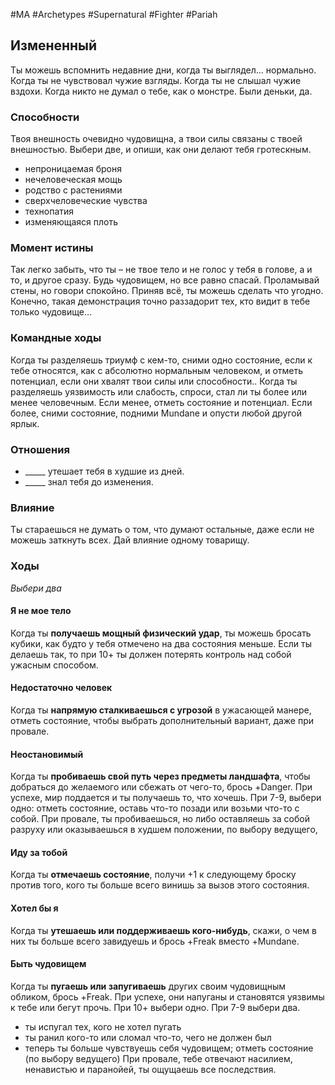 #MA #Archetypes #Supernatural #Fighter #Pariah 

## Измененный
Ты можешь вспомнить недавние дни, когда ты выглядел… нормально. Когда ты не чувствовал чужие взгляды. Когда ты не слышал чужие вздохи. Когда никто не думал о тебе, как о монстре. Были деньки, да.
### Способности
Твоя внешность очевидно чудовищна, а твои силы связаны с твоей внешностью. Выбери две, и опиши, как они делают тебя гротескным.
- непроницаемая броня
- нечеловеческая мощь
- родство с растениями
- сверхчеловеческие чувства
- технопатия
- изменяющаяся плоть

### Момент истины
Так легко забыть, что ты – не твое тело и не голос у тебя в голове, а и то, и другое сразу. Будь чудовищем, но все равно спасай. Проламывай стены, но говори спокойно. Приняв всё, ты можешь сделать что угодно. Конечно, такая демонстрация точно раззадорит тех, кто видит в тебе только чудовище…

### Командные ходы
Когда ты разделяешь триумф с кем-то, сними одно состояние, если к тебе относятся, как с абсолютно нормальным человеком, и отметь потенциал, если они хвалят твои силы или способности..
Когда ты разделяешь уязвимость или слабость, спроси, стал ли ты более или менее человечным. Если менее, отметь состояние и потенциал. Если более, сними состояние, подними Mundane и опусти любой другой ярлык.

### Отношения
- \_\_\_\_\_ утешает тебя в худшие из дней.
- \_\_\_\_\_ знал тебя до изменения.

### Влияние
Ты стараешься не думать о том, что думают остальные, даже если не можешь заткнуть всех. Дай влияние одному товарищу.

### Ходы 
*Выбери два*
#### Я не мое тело
Когда ты **получаешь мощный физический удар**, ты можешь бросать кубики, как будто у тебя отмечено на два состояния меньше. Если ты делаешь так, то при 10+ ты должен потерять контроль над собой ужасным способом. 

#### Недостаточно человек
Когда ты **напрямую сталкиваешься с угрозой** в ужасающей манере, отметь состояние, чтобы выбрать дополнительный вариант, даже при провале. 

#### Неостановимый
Когда ты **пробиваешь свой путь через предметы ландшафта**, чтобы добраться до желаемого или сбежать от чего-то, брось +Danger. При успехе, мир поддается и ты получаешь то, что хочешь. При 7-9, выбери одно: отметь состояние, оставь что-то позади или возьми что-то с собой. При провале, ты пробиваешься, но либо оставляешь за собой разруху или оказываешься в худшем положении, по выбору ведущего, 

#### Иду за тобой
Когда ты **отмечаешь состояние**, получи +1 к следующему броску против того, кого ты больше всего винишь за вызов этого состояния. 

#### Хотел бы я
Когда ты **утешаешь или поддерживаешь кого-нибудь**, скажи, о чем в них ты больше всего завидуешь и брось +Freak вместо +Mundane. 

#### Быть чудовищем
Когда ты **пугаешь или запугиваешь** других своим чудовищным обликом, брось +Freak. При успехе, они напуганы и становятся уязвимы к тебе или бегут прочь. При 10+ выбери одно. При 7-9 выбери два.
- ты испугал тех, кого не хотел пугать
- ты ранил кого-то или сломал что-то, чего не должен был
- теперь ты больше чувствуешь себя чудовищем; отметь состояние (по выбору ведущего)
При провале, тебе отвечают насилием, ненавистью и паранойей, ты ощущаешь все последствия.
